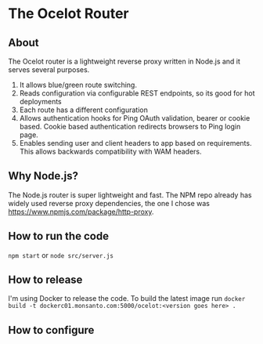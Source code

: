 # The Ocelot Router

## About
The Ocelot router is a lightweight reverse proxy written in Node.js and it serves several purposes.
1. It allows blue/green route switching. 
2. Reads configuration via configurable REST endpoints, so its good for hot deployments
3. Each route has a different configuration
4. Allows authentication hooks for Ping OAuth validation, bearer or cookie based. Cookie based authentication redirects browsers to Ping login page.
5. Enables sending user and client headers to app based on requirements. This allows backwards compatibility with WAM headers.

## Why Node.js?
The Node.js router is super lightweight and fast. The NPM repo already has widely used reverse proxy dependencies, the one I chose was https://www.npmjs.com/package/http-proxy.

## How to run the code
`npm start` or `node src/server.js`

## How to release
I'm using Docker to release the code.  To build the latest image run `docker build -t dockerc01.monsanto.com:5000/ocelot:<version goes here> .`

## How to configure
